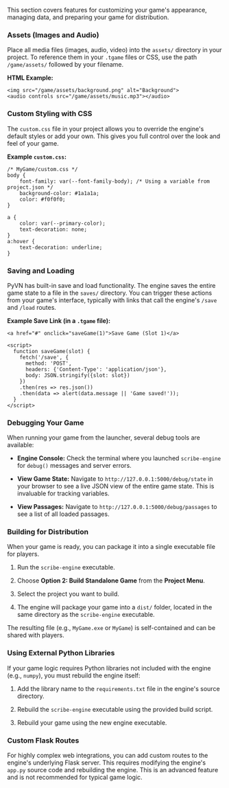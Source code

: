 This section covers features for customizing your game's appearance, managing data, and preparing your game for distribution.

### Assets (Images and Audio)

Place all media files (images, audio, video) into the `assets/` directory in your project. To reference them in your `.tgame` files or CSS, use the path `/game/assets/` followed by your filename.

**HTML Example:**

```
<img src="/game/assets/background.png" alt="Background">
<audio controls src="/game/assets/music.mp3"></audio>
```

### Custom Styling with CSS

The `custom.css` file in your project allows you to override the engine's default styles or add your own. This gives you full control over the look and feel of your game.

**Example `custom.css`:**

```
/* MyGame/custom.css */
body {
    font-family: var(--font-family-body); /* Using a variable from project.json */
    background-color: #1a1a1a;
    color: #f0f0f0;
}

a {
    color: var(--primary-color);
    text-decoration: none;
}
a:hover {
    text-decoration: underline;
}
```

### Saving and Loading

PyVN has built-in save and load functionality. The engine saves the entire game state to a file in the `saves/` directory. You can trigger these actions from your game's interface, typically with links that call the engine's `/save` and `/load` routes.

**Example Save Link (in a `.tgame` file):**

```
<a href="#" onclick="saveGame(1)">Save Game (Slot 1)</a>

<script>
  function saveGame(slot) {
    fetch('/save', {
      method: 'POST',
      headers: {'Content-Type': 'application/json'},
      body: JSON.stringify({slot: slot})
    })
    .then(res => res.json())
    .then(data => alert(data.message || 'Game saved!'));
  }
</script>
```

### Debugging Your Game

When running your game from the launcher, several debug tools are available:

- **Engine Console:** Check the terminal where you launched `scribe-engine` for `debug()` messages and server errors.
    
- **View Game State:** Navigate to `http://127.0.0.1:5000/debug/state` in your browser to see a live JSON view of the entire game state. This is invaluable for tracking variables.
    
- **View Passages:** Navigate to `http://127.0.0.1:5000/debug/passages` to see a list of all loaded passages.
    

### Building for Distribution

When your game is ready, you can package it into a single executable file for players.

1. Run the `scribe-engine` executable.
    
2. Choose **Option 2: Build Standalone Game** from the **Project Menu**.
    
3. Select the project you want to build.
    
4. The engine will package your game into a `dist/` folder, located in the same directory as the `scribe-engine` executable.
    

The resulting file (e.g., `MyGame.exe` or `MyGame`) is self-contained and can be shared with players.

### Using External Python Libraries

If your game logic requires Python libraries not included with the engine (e.g., `numpy`), you must rebuild the engine itself:

1. Add the library name to the `requirements.txt` file in the engine's source directory.
    
2. Rebuild the `scribe-engine` executable using the provided build script.
    
3. Rebuild your game using the new engine executable.
    

### Custom Flask Routes

For highly complex web integrations, you can add custom routes to the engine's underlying Flask server. This requires modifying the engine's `app.py` source code and rebuilding the engine. This is an advanced feature and is not recommended for typical game logic.